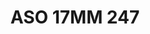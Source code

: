 ---
title: ASO 17MM 247
date: 
draft: false

# descripcion
description : Anillo de plata 925.

materials: Plata 962

color: 

dimensions: 17mm diámetro

code: 05-23-1636

type: "Anillos"

categories: []

price: $4.130,00

price_eftvo: $3.510,00

# Images
# first image will be shown in the product page
images:
  # - image: "images/path_to_image"
  # La ubicacion de las imagenes es imagenes/Anillos/Anillos.Solo Plata/05-23-1636-aso-17mm-247
  - image: "./images/anillos/solo_plata/05-23-1636-aso-17mm-247.jpg"
---